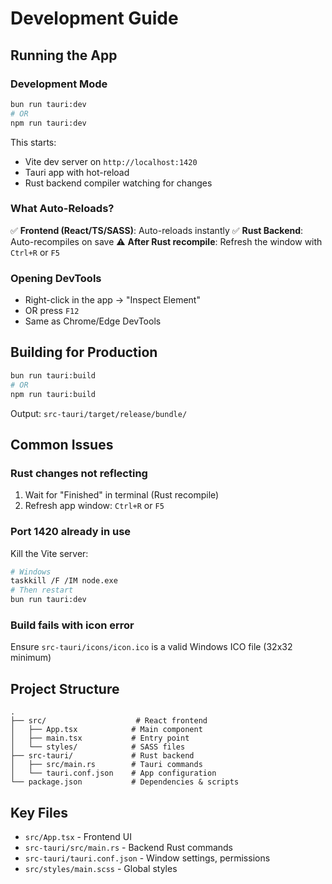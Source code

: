 # Development Guide

## Running the App

### Development Mode
```bash
bun run tauri:dev
# OR
npm run tauri:dev
```

This starts:
- Vite dev server on `http://localhost:1420`
- Tauri app with hot-reload
- Rust backend compiler watching for changes

### What Auto-Reloads?

✅ **Frontend (React/TS/SASS)**: Auto-reloads instantly
✅ **Rust Backend**: Auto-recompiles on save
⚠️ **After Rust recompile**: Refresh the window with `Ctrl+R` or `F5`

### Opening DevTools

- Right-click in the app → "Inspect Element"
- OR press `F12`
- Same as Chrome/Edge DevTools

## Building for Production

```bash
bun run tauri:build
# OR
npm run tauri:build
```

Output: `src-tauri/target/release/bundle/`

## Common Issues

### Rust changes not reflecting
1. Wait for "Finished" in terminal (Rust recompile)
2. Refresh app window: `Ctrl+R` or `F5`

### Port 1420 already in use
Kill the Vite server:
```bash
# Windows
taskkill /F /IM node.exe
# Then restart
bun run tauri:dev
```

### Build fails with icon error
Ensure `src-tauri/icons/icon.ico` is a valid Windows ICO file (32x32 minimum)

## Project Structure

```
.
├── src/                    # React frontend
│   ├── App.tsx            # Main component
│   ├── main.tsx           # Entry point
│   └── styles/            # SASS files
├── src-tauri/             # Rust backend
│   ├── src/main.rs        # Tauri commands
│   └── tauri.conf.json    # App configuration
└── package.json           # Dependencies & scripts
```

## Key Files

- `src/App.tsx` - Frontend UI
- `src-tauri/src/main.rs` - Backend Rust commands
- `src-tauri/tauri.conf.json` - Window settings, permissions
- `src/styles/main.scss` - Global styles
